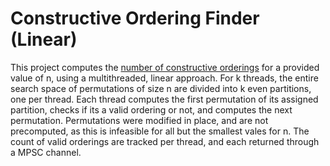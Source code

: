 # Constructive Ordering Finder (Linear)

This project computes the [number of constructive orderings](https://pubs.lib.umn.edu/index.php/mjum/article/view/4154) for a provided value of n, using a multithreaded, linear approach. For k threads, the entire search space of permutations of size n are divided into k even partitions, one per thread. Each thread computes the first permutation of its assigned partition, checks if its a valid ordering or not, and computes the next permutation. Permutations were modified in place, and are not precomputed, as this is infeasible for all but the smallest vales for n. The count of valid orderings are tracked per thread, and each returned through a MPSC channel. 

